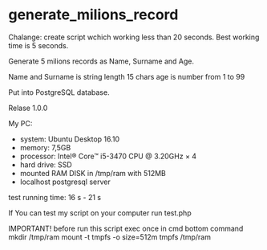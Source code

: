 # generate_milions_record

Chalange: create script wchich working less than 20 seconds.
Best working time is 5 seconds.

Generate 5 milions records as Name, Surname and Age.

Name and Surname is string length 15 chars
age is number from 1 to 99

Put into PostgreSQL database.

Relase 1.0.0

My PC:
- system: Ubuntu Desktop 16.10
- memory: 7,5GB
- processor: Intel® Core™ i5-3470 CPU @ 3.20GHz × 4
- hard drive: SSD
- mounted RAM DISK in /tmp/ram with 512MB
- localhost postgresql server

test running time: 16 s - 21 s

If You can test my script on your computer run test.php

IMPORTANT! before run this script exec once in cmd bottom command
mkdir /tmp/ram
mount -t tmpfs -o size=512m tmpfs /tmp/ram